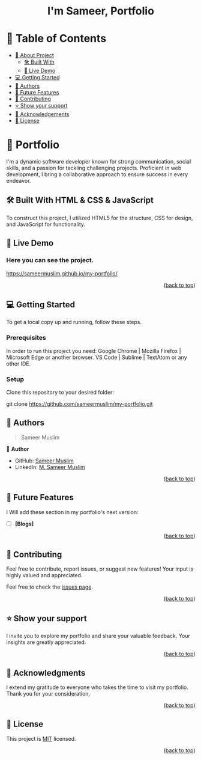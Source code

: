 <a name="readme-top"></a>

<div align="center">

  <h1><b>I'm Sameer,  Portfolio</b></h1>

</div>

<!-- TABLE OF CONTENTS -->

# 📗 Table of Contents

- [📖 About Project](#about-project)
  - [🛠 Built With](#built-with)
  - [🚀 Live Demo](#live-demo)
- [💻 Getting Started](#getting-started)
- [👥 Authors](#authors)
- [🔭 Future Features](#future-features)
- [🤝 Contributing](#contributing)
- [⭐️ Show your support](#support)
- [🙏 Acknowledgements](#acknowledgements)
- [📝 License](#license)

<!-- PROJECT DESCRIPTION -->

# 📖 Portfolio <a name="about-project"></a>

<p> I'm a dynamic software developer known for strong communication, social skills, and a passion for tackling challenging projects. Proficient in web development, I bring a collaborative approach to ensure success in every endeavor.</p>

## 🛠 Built With <a name="built-with">HTML & CSS & JavaScript</a>

<p>To construct this project, I utilized HTML5 for the structure, CSS for design, and JavaScript for functionality.  </p>

<!-- LIVE DEMO -->

## 🚀 Live Demo <a name="live-demo">

<h3> Here you can see  the project. </h3>

<a href="https://sameermuslim.github.io/my-portfolio/">https://sameermuslim.github.io/my-portfolio/</a>

<p align="right">(<a href="#readme-top">back to top</a>)</p>

<!-- GETTING STARTED -->

## 💻 Getting Started <a name="getting-started"></a>

To get a local copy up and running, follow these steps.

### Prerequisites

In order to run this project you need:
Google Chrome | Mozilla Firefox | Microsoft Edge or another browser.
VS Code | Sublime | TextAtom or any other IDE.

### Setup

Clone this repository to your desired folder:

git clone https://github.com/sameermuslim/my-portfolio.git

<!-- AUTHORS -->

## 👥 Authors <a name="authors"></a>

> Sameer Muslim

👤 **Author**

- GitHub: [Sameer Muslim](https://github.com/sameermuslim)
- LinkedIn: [M. Sameer Muslim](https://www.linkedin.com/in/m-sameer-muslim-55a5a4166/)

<p align="right">(<a href="#readme-top">back to top</a>)</p>
<!-- FUTURE FEATURES -->

## 🔭 Future Features <a name="future-features"></a>

I Will add these section in my portfolio's next version:

- [ ] **[Blogs]**

<p align="right">(<a href="#readme-top">back to top</a>)</p>

<!-- CONTRIBUTING -->

## 🤝 Contributing <a name="contributing"></a>

Feel free to contribute, report issues, or suggest new features! Your input is highly valued and appreciated.

Feel free to check the [issues page](../../issues/).

<p align="right">(<a href="#readme-top">back to top</a>)</p>
<!-- SUPPORT -->

## ⭐️ Show your support <a name="support"></a>

I invite you to explore my portfolio and share your valuable feedback. Your insights are greatly appreciated.

<p align="right">(<a href="#readme-top">back to top</a>)</p>

<!-- ACKNOWLEDGEMENTS -->

## 🙏 Acknowledgments <a name="acknowledgements"></a>

I extend my gratitude to everyone who takes the time to visit my portfolio. Thank you for your consideration.

<p align="right">(<a href="#readme-top">back to top</a>)</p>

<!-- LICENSE -->

## 📝 License <a name="license"></a>

This project is [MIT](./LICENSE) licensed.

<p align="right">(<a href="#readme-top">back to top</a>)</p>
